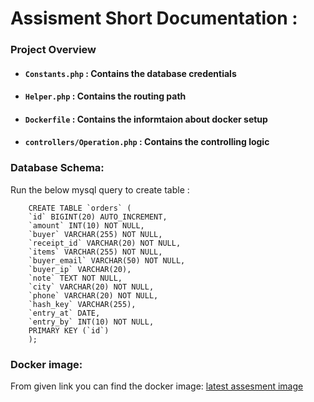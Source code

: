 # Assisment Short Documentation :

 ### Project Overview
 - #### `Constants.php` : Contains the database credentials
 - #### `Helper.php` : Contains the routing path
 - #### `Dockerfile` : Contains the informtaion about docker setup
 - #### `controllers/Operation.php` : Contains the controlling logic

### Database Schema:
  Run the below mysql query to create table :
  
        CREATE TABLE `orders` (
        `id` BIGINT(20) AUTO_INCREMENT,
        `amount` INT(10) NOT NULL,
        `buyer` VARCHAR(255) NOT NULL,
        `receipt_id` VARCHAR(20) NOT NULL,
        `items` VARCHAR(255) NOT NULL,
        `buyer_email` VARCHAR(50) NOT NULL,
        `buyer_ip` VARCHAR(20),
        `note` TEXT NOT NULL,
        `city` VARCHAR(20) NOT NULL,
        `phone` VARCHAR(20) NOT NULL,
        `hash_key` VARCHAR(255),
        `entry_at` DATE,
        `entry_by` INT(10) NOT NULL,
        PRIMARY KEY (`id`)
        );
### Docker image:
 From given link you can find the docker image:
 [latest assesment image](https://hub.docker.com/repository/docker/shakilmahmud/xspeed_assessment/tags)
